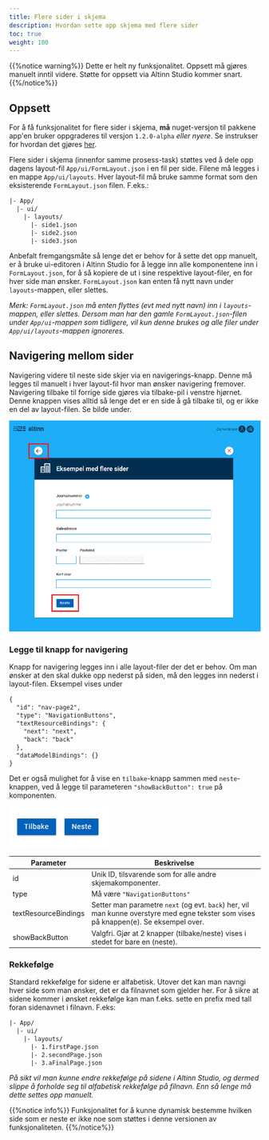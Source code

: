 ```yaml
---
title: Flere sider i skjema
description: Hvordan sette opp skjema med flere sider
toc: true
weight: 100
---
```


{{%notice warning%}}
Dette er helt ny funksjonalitet. Oppsett må gjøres manuelt inntil videre. Støtte for oppsett via Altinn Studio kommer snart.
{{%/notice%}}

## Oppsett
For å få funksjonalitet for flere sider i skjema, **må** nuget-versjon til pakkene app'en bruker oppgraderes til versjon `1.2.0-alpha` _eller nyere_. Se instrukser for hvordan det gjøres [her](../../update).

Flere sider i skjema (innenfor samme prosess-task) støttes ved å dele opp dagens layout-fil `App/ui/FormLayout.json` i en fil per side. Filene må legges i en mappe `App/ui/layouts`. Hver layout-fil må bruke samme format som den eksisterende `FormLayout.json` filen.  F.eks.:

```
|- App/
  |- ui/
    |- layouts/
      |- side1.json
      |- side2.json
      |- side3.json
```

Anbefalt fremgangsmåte så lenge det er behov for å sette det opp manuelt, er å bruke ui-editoren i Altinn Studio for å legge inn alle komponentene inn i `FormLayout.json`, for å så kopiere de ut i sine respektive layout-filer, en for hver side man ønsker. `FormLayout.json` kan enten få nytt navn under `layouts`-mappen, eller slettes. 

_Merk: `FormLayout.json` må enten flyttes (evt med nytt navn) inn i `layouts`-mappen, eller slettes. Dersom man har den gamle `FormLayout.json`-filen under `App/ui`-mappen som tidligere, vil kun denne brukes og alle filer under `App/ui/layouts`-mappen ignoreres._ 

## Navigering mellom sider

Navigering videre til neste side skjer via en navigerings-knapp. Denne må legges til manuelt i hver layout-fil hvor man ønsker navigering fremover. Navigering tilbake til forrige side gjøres via tilbake-pil i venstre hjørnet. Denne knappen vises alltid så lenge det er en side å gå tilbake til, og er ikke en del av layout-filen. Se bilde under.

![Navigeringsknapper](nav-button-next.png "Navigeringsknapper")

### Legge til knapp for navigering
Knapp for navigering legges inn i alle layout-filer der det er behov. Om man ønsker at den skal dukke opp nederst på siden, må den legges inn nederst i layout-filen. Eksempel vises under

```
{
  "id": "nav-page2",
  "type": "NavigationButtons",
  "textResourceBindings": {
    "next": "next",
    "back": "back"
  },
  "dataModelBindings": {}
}
```

Det er også mulighet for å vise en `tilbake`-knapp sammen med `neste`-knappen, ved å legge til parameteren `"showBackButton": true` på komponenten. 

![Navigeringsknapper med tilbakeknapp](nav-button-next-prev.png "Navigeringsknapper med tilbakeknapp")

| Parameter | Beskrivelse |
| ----------- | ----------- |
| id | Unik ID, tilsvarende som for alle andre skjemakomponenter.|
| type | Må være `"NavigationButtons"` |
| textResourceBindings | Setter man parametre `next` (og evt. `back`) her, vil man kunne overstyre med egne tekster som vises på knappen(e). Se eksempel over.|
| showBackButton | Valgfri. Gjør at 2 knapper (tilbake/neste) vises i stedet for bare en (neste).|

### Rekkefølge
Standard rekkefølge for sidene er alfabetisk. Utover det kan man navngi hver side som man ønsker, det er da filnavnet som gjelder her. For å sikre at sidene kommer i ønsket rekkefølge kan man f.eks. sette en prefix med tall foran sidenavnet i filnavn. F.eks:

```
|- App/
  |- ui/
    |- layouts/
      |- 1.firstPage.json
      |- 2.secondPage.json
      |- 3.aFinalPage.json
```

_På sikt vil man kunne endre rekkefølge på sidene i Altinn Studio, og dermed slippe å forholde seg til alfabetisk rekkefølge på filnavn. Enn så lenge må dette settes opp manuelt._

{{%notice info%}}
Funksjonalitet for å kunne dynamisk bestemme hvilken side som er neste er ikke noe som støttes i denne versionen av funksjonaliteten.
{{%/notice%}}